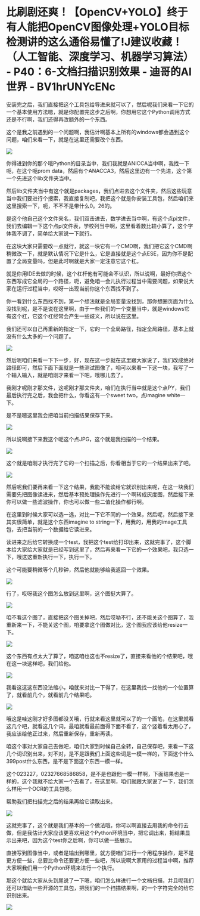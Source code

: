 # 比刷剧还爽！【OpenCV+YOLO】终于有人能把OpenCV图像处理+YOLO目标检测讲的这么通俗易懂了!J建议收藏！（人工智能、深度学习、机器学习算法） - P40：6-文档扫描识别效果 - 迪哥的AI世界 - BV1hrUNYcENc

安装完之后，我们直接把这个工具包给导进来就可以了，然后呢我们来看一下它的一个基本使用方法嗯，就是你配置完这步之后啊，你想用它这个Python调用方式还是不行啊，我们还得再改额外的一个东西。

这个是我之前遇到的一个问题啊，我估计啊基本上所有的windows都会遇到这个问题，咱们来看一下，就是在这里还需要改个东西。



![](img/a29a406932ef1a92580c5f04acab3f3b_1.png)

你得进到你的那个哦Python的目录当中，我们我就是ANICCA当中啊，我找一下呃，在这个呃prom data，然后有个ANACCA3，然后这里边有一个先进，这个第一个先进这个lib文件夹当中。

然后lib文件夹当中有这个就是packages，我们点进去这个文件夹，然后这些玩意当中我们要进行个搜索，我直接复制吧，我把这个就是你安装工具包，然后咱们来这里搜索一下，呃，不不不是带什么0。26的。

是这个他自己这个文件夹名，我们双击进去，数学进去当中啊，有这个点pi文件，我们去编辑一下这个点pi文件表，学校列当中啊，这里看着数比较小算了，这个字体我不调了，简单给大家说一下就行。

在这块大家只需要改一点就行，就这一块它有一个CMD啊，我们把它这个CMD啊稍微改一下，就是默认情况下它是什么，它是直接就是这个点ESE，因为你不是配置了全局变量吗，但是此时啊就是大家一定注意它这个杠。

就是你用IDE去做的时候，这个杠杆他有可能会不认识，所以说啊，最好你把这个东西写成它全局的一个路径，呃，避免咱一会儿执行过程当中需要问题，如果说大家在运行过程当中，哎呀一出现当前你这个东西找不到了。

你一看到什么东西找不到，第一个想法就是全局变量没找到，那你想圈页面为什么没找到呢，是不是说在这里啊，由于一些我们的一个变量当中，就是windows它有这个杠，它这个杠经常会产生一些歧义，所以说在这里。

我们还可以自己再重新的指定一下，它的一个全局路径，指定全局路径，基本上就没有什么太多的一个问题了。

![](img/a29a406932ef1a92580c5f04acab3f3b_3.png)

然后呢咱们来看一下下一步，好，现在这一步就在这里跟大家说了，我们改成绝对路径即可，然后下面下面就是一些测试图像了，咱可以来看一下这一块，我写了一个输入输入，就是咱刚才来看一下吧，哦哪儿去了。

我刚才呢刚才那文件，这呢刚才那文件夹，咱们在执行当中就是这个点PY，我们最后执行完之后，我会把什么，你看这有一个sweet two，点imagine white一下。

是不是嗯这里我会把咱当前扫描结果保存下来。

![](img/a29a406932ef1a92580c5f04acab3f3b_5.png)

所以说啊接下来我这个呃这个点JPG，这个就是我扫描的一个结果。

![](img/a29a406932ef1a92580c5f04acab3f3b_7.png)

这个就是咱刚才执行完了它的一个扫描之后，你看相当于它的一个结果出来了吧。

![](img/a29a406932ef1a92580c5f04acab3f3b_9.png)

然后呢我们要再来看一下这个结果，我能不能诶给它就识别出来呢，在这一块我们需要先把图像读进来，然后基本预处理操作先进行一个啊转成灰度图，然后接下来你可以做一些滤波操作，你也可以做一些二值化操作都行啊。

在这里到时候大家可以选一选，对比一下它不同的一个效果，然后呢，然后接下来其实很简单，就是这个东西imagine to string一下，用我的，用我的image工具包，去把当前的一个数据给它读进来。

读进来之后给它转换成一个test，我把这个test给打印出来，这就完事了，这个脚本给大家给大家就是已经写到这里了，然后再来看一下它的一个效果吧，我只选一下，哦这这重新执行一下，执行一下。

这个可能要稍微等个几秒钟，然后他就能够给我返回一个效果。

![](img/a29a406932ef1a92580c5f04acab3f3b_11.png)

行了，哎呀我这个图怎么放到这里啊，这个图挺大算了。

![](img/a29a406932ef1a92580c5f04acab3f3b_13.png)

咱不看这个图了，直接把这个图关掉吧，然后哎呦不行，还不能关这个图算了，我重新来一下，不能关这个图，咱要拿这个图做对比，这个图我应该给他resize一下。



![](img/a29a406932ef1a92580c5f04acab3f3b_15.png)

这个东西有点太大了算了，咱这咱也这也不resize了，直接来看他的个结果吧，哦在这一块这样吧，我们给他。



![](img/a29a406932ef1a92580c5f04acab3f3b_17.png)

我看这这这东西没法缩小，咱就来对比一下得了，在这里我找一找他的一个位置算了，就看前几个，就看前几个结果吧。



![](img/a29a406932ef1a92580c5f04acab3f3b_19.png)

哦这是哇这刚才好多图都没关哦，行就来看这里就可以了的一个画笔，在这里就看这几个吧，就看这几个词，最咱就看最前面得下面不看了，这个竖着看太用心了，我应该给他正过来，然后重新保存，重新再读。

咱这个事对大家自己去做吧，咱们大家到时候自己全转，自己保存吧，来看一下这几个词识别出来，对不对，是不是跟我们上面这些词是一模一样的，下面这个什么399post什么东西，是不是下面这个东西一模一样。

这个023227，02327668586858，是不是也跟他一模一样啊，下面结果也是一样的，这个我就不给大家一个去看了，在这里啊，咱们就跟大家说了一下，我们怎么样用一个OCR的工具包嗯。

帮助我们把扫描完之后的结果再给它读取出来。

![](img/a29a406932ef1a92580c5f04acab3f3b_21.png)

这就完事了，这个就是我们基本的一个做法哦，你可以啊直接去用我的命令行去做，但是我估计大家应该更喜欢用这个Python环境当中，把它调出来，把结果显示出来吧，因为这个test你之后啊，你可以做一些展示。

直接写到图像当中，或者是输出到哪里，就方便咱们进行一个用程序操作，是不是更方便一些，总要比命令还要更方便一些吧，所以说啊大家用的过程当中啊，推荐大家啊我们用一个Python环境来进行一个执行。

那这个就给大家从头到尾说了一下嗯，咱们怎么样进行一个文档扫描，并且呢我们还可以借助一些开源的工具包，把我们的一个扫描结果啊，的一个字符完全的给它识别出来。



![](img/a29a406932ef1a92580c5f04acab3f3b_23.png)